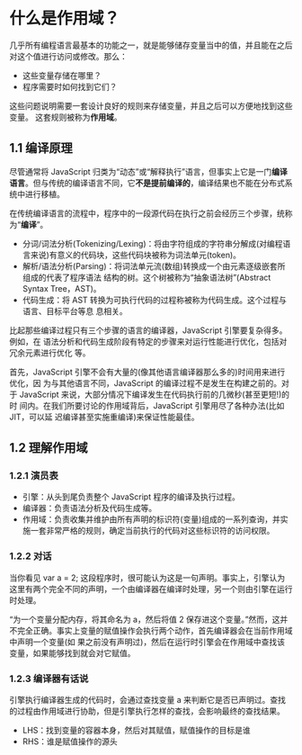 # 什么是作用域？

几乎所有编程语言最基本的功能之一，就是能够储存变量当中的值，并且能在之后对这个值进行访问或修改。那么：

* 这些变量存储在哪里？
* 程序需要时如何找到它们？

这些问题说明需要一套设计良好的规则来存储变量，并且之后可以方便地找到这些变量。 这套规则被称为**作用域**。

## 1.1 编译原理

尽管通常将 JavaScript 归类为“动态”或“解释执行”语言，但事实上它是一门**编译语言**。但与传统的编译语言不同，它**不是提前编译的**，编译结果也不能在分布式系统中进行移植。

在传统编译语言的流程中，程序中的一段源代码在执行之前会经历三个步骤，统称为“**编译**”。

* 分词/词法分析\(Tokenizing/Lexing\)：将由字符组成的字符串分解成\(对编程语言来说\)有意义的代码块，这些代码块被称为词法单元\(token\)。
* 解析/语法分析\(Parsing\)：将词法单元流\(数组\)转换成一个由元素逐级嵌套所组成的代表了程序语法 结构的树。这个树被称为“抽象语法树”\(Abstract Syntax Tree，AST\)。
* 代码生成：将 AST 转换为可执行代码的过程称被称为代码生成。这个过程与语言、目标平台等息 息相关。

比起那些编译过程只有三个步骤的语言的编译器，JavaScript 引擎要复杂得多。例如，在 语法分析和代码生成阶段有特定的步骤来对运行性能进行优化，包括对冗余元素进行优化 等。

首先，JavaScript 引擎不会有大量的\(像其他语言编译器那么多的\)时间用来进行优化，因 为与其他语言不同，JavaScript 的编译过程不是发生在构建之前的。对于 JavaScript 来说，大部分情况下编译发生在代码执行前的几微秒\(甚至更短!\)的时 间内。在我们所要讨论的作用域背后，JavaScript 引擎用尽了各种办法\(比如 JIT，可以延 迟编译甚至实施重编译\)来保证性能最佳。

## 1.2 理解作用域

### 1.2.1 演员表

* 引擎：从头到尾负责整个 JavaScript 程序的编译及执行过程。
* 编译器：负责语法分析及代码生成等。
* 作用域：负责收集并维护由所有声明的标识符\(变量\)组成的一系列查询，并实施一套非常严格的规则，确定当前执行的代码对这些标识符的访问权限。

### 1.2.2 对话

当你看见 var a = 2; 这段程序时，很可能认为这是一句声明。事实上，引擎认为这里有两个完全不同的声明，一个由编译器在编译时处理，另一个则由引擎在运行时处理。

“为一个变量分配内存，将其命名为 a，然后将值 2 保存进这个变量。”然而，这并不完全正确。事实上变量的赋值操作会执行两个动作，首先编译器会在当前作用域中声明一个变量\(如 果之前没有声明过\)，然后在运行时引擎会在作用域中查找该变量，如果能够找到就会对它赋值。

### 1.2.3 编译器有话说

引擎执行编译器生成的代码时，会通过查找变量 a 来判断它是否已声明过。查找的过程由作用域进行协助，但是引擎执行怎样的查找，会影响最终的查找结果。

* LHS：找到变量的容器本身，然后对其赋值，赋值操作的目标是谁
* RHS：谁是赋值操作的源头



